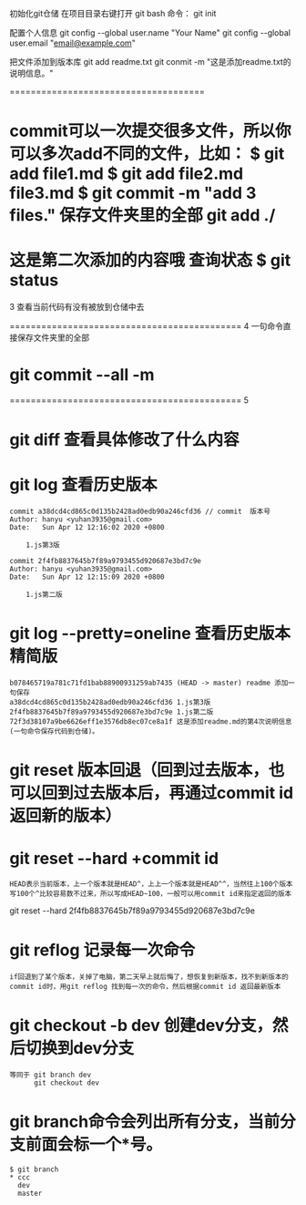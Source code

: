 初始化git仓储
	在项目目录右键打开 git bash
	命令： git init

配置个人信息
	git config --global user.name "Your Name"
	git config --global user.email "email@example.com"

把文件添加到版本库
	git add readme.txt
	git conmit -m "这是添加readme.txt的说明信息。"


=====================================

commit可以一次提交很多文件，所以你可以多次add不同的文件，比如：
$ git add file1.md
$ git add file2.md file3.md
$ git commit -m "add 3 files."
保存文件夹里的全部
git add ./
======================================
这是第二次添加的内容哦
查询状态
$ git status
======================================
3
查看当前代码有没有被放到仓储中去

============================================
4
一句命令直接保存文件夹里的全部
# git commit --all -m
============================================
5 
# git diff  查看具体修改了什么内容

# git log   查看历史版本
	commit a38dcd4cd865c0d135b2428ad0edb90a246cfd36 // commit  版本号
	Author: hanyu <yuhan3935@gmail.com>
	Date:   Sun Apr 12 12:16:02 2020 +0800
	
	    1.js第3版
	
	commit 2f4fb8837645b7f89a9793455d920687e3bd7c9e
	Author: hanyu <yuhan3935@gmail.com>
	Date:   Sun Apr 12 12:15:09 2020 +0800
	
	    1.js第二版

# git log --pretty=oneline 查看历史版本精简版 
	b078465719a781c71fd1bab88900931259ab7435 (HEAD -> master) readme 添加一句保存
	a38dcd4cd865c0d135b2428ad0edb90a246cfd36 1.js第3版
	2f4fb8837645b7f89a9793455d920687e3bd7c9e 1.js第二版
	72f3d38107a9be6626eff1e3576db8ec07ce8a1f 这是添加readme.md的第4次说明信息(一句命令保存代码到仓储)。

# git reset 版本回退（回到过去版本，也可以回到过去版本后，再通过commit id 返回新的版本）
#  git reset --hard +commit id
	HEAD表示当前版本，上一个版本就是HEAD^，上上一个版本就是HEAD^^，当然往上100个版本写100个^比较容易数不过来，所以写成HEAD~100，一般可以用commit id来指定返回的版本
 git reset --hard 2f4fb8837645b7f89a9793455d920687e3bd7c9e

# git reflog  记录每一次命令
	if回退到了某个版本，关掉了电脑，第二天早上就后悔了，想恢复到新版本，找不到新版本的commit id时，用git reflog 找到每一次的命令，然后根据commit id 返回最新版本
	
	
# git checkout -b dev    创建dev分支，然后切换到dev分支	
	等同于 git branch dev
		  git checkout dev
# git branch命令会列出所有分支，当前分支前面会标一个*号。
	$ git branch
	* ccc
	  dev
	  master

